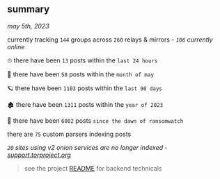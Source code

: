 
## summary
_may 5th, 2023_

currently tracking `144` groups across `260` relays & mirrors - _`106` currently online_

⏲ there have been `13` posts within the `last 24 hours`

🦈 there have been `58` posts within the `month of may`

🪐 there have been `1103` posts within the `last 90 days`

🏚 there have been `1311` posts within the `year of 2023`

🦕 there have been `6002` posts `since the dawn of ransomwatch`

there are `75` custom parsers indexing posts

_`20` sites using v2 onion services are no longer indexed - [support.torproject.org](https://support.torproject.org/onionservices/v2-deprecation/)_

> see the project [README](https://github.com/joshhighet/ransomwatch#ransomwatch--) for backend technicals
